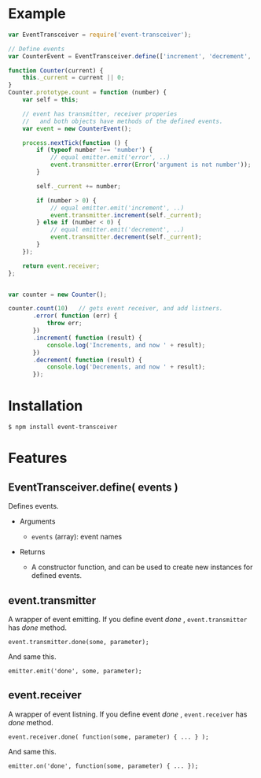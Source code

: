
Example
==========

```javascript
var EventTransceiver = require('event-transceiver');

// Define events
var CounterEvent = EventTransceiver.define(['increment', 'decrement', 'error']);

function Counter(current) {
    this._current = current || 0;
}
Counter.prototype.count = function (number) {
    var self = this;

    // event has transmitter, receiver properies
    //   and both objects have methods of the defined events.
    var event = new CounterEvent();

    process.nextTick(function () {
        if (typeof number !== 'number') {
            // equal emitter.emit('error', ..)
            event.transmitter.error(Error('argument is not number'));
        }

        self._current += number;

        if (number > 0) {
            // equal emitter.emit('increment', ..)
            event.transmitter.increment(self._current);
        } else if (number < 0) {
            // equal emitter.emit('decrement', ..)
            event.transmitter.decrement(self._current);
        }
    });

    return event.receiver;
};


var counter = new Counter();

counter.count(10)   // gets event receiver, and add listners.
       .error( function (err) {
           throw err;
       })
       .increment( function (result) {
           console.log('Increments, and now ' + result);
       })
       .decrement( function (result) {
           console.log('Decrements, and now ' + result);
       });
```


Installation
==============

    $ npm install event-transceiver




Features
==========

EventTransceiver.define( events )
------------------------------------

Defines events.

* Arguments
  * `events` (array): event names

* Returns
  * A constructor function, and can be used to create new instances for defined events.


event.transmitter
-------------------

A wrapper of event emitting. If you define event _done_ , `event.transmitter` has _done_ method.

    event.transmitter.done(some, parameter);

And same this.

    emitter.emit('done', some, parameter);


event.receiver
-------------------

A wrapper of event listning. If you define event _done_ , `event.receiver` has _done_ method.

    event.receiver.done( function(some, parameter) { ... } );

And same this.

    emitter.on('done', function(some, parameter) { ... });


